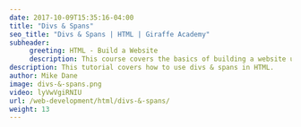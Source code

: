```yaml
---
date: 2017-10-09T15:35:16-04:00
title: "Divs & Spans"
seo_title: "Divs & Spans | HTML | Giraffe Academy"
subheader:
     greeting: HTML - Build a Website
     description: This course covers the basics of building a website using HTML. Work your way through the videos and we'll teach you everything you need to know to create a basic website!
description: This tutorial covers how to use divs & spans in HTML.
author: Mike Dane
image: divs-&-spans.png
video: lyVwVgiRNIU
url: /web-development/html/divs-&-spans/
weight: 13
---
```

